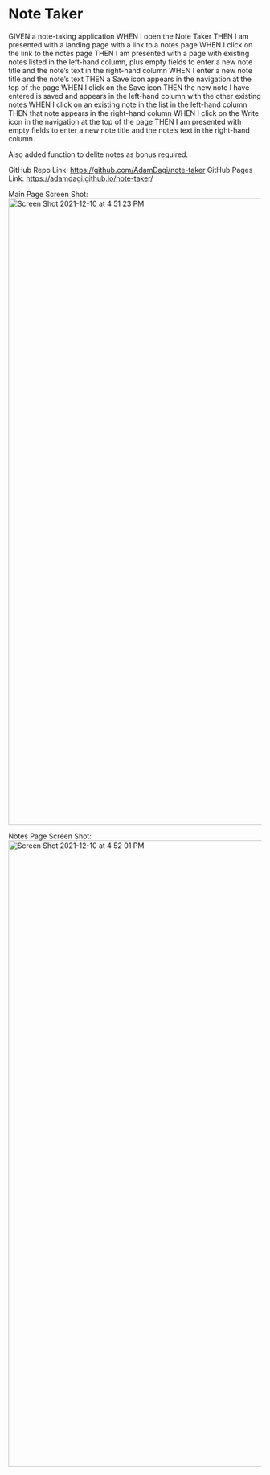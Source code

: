 # Note Taker

GIVEN a note-taking application
WHEN I open the Note Taker
THEN I am presented with a landing page with a link to a notes page
WHEN I click on the link to the notes page
THEN I am presented with a page with existing notes listed in the left-hand column, plus empty fields to enter a new note title and the note’s text in the right-hand column
WHEN I enter a new note title and the note’s text
THEN a Save icon appears in the navigation at the top of the page
WHEN I click on the Save icon
THEN the new note I have entered is saved and appears in the left-hand column with the other existing notes
WHEN I click on an existing note in the list in the left-hand column
THEN that note appears in the right-hand column
WHEN I click on the Write icon in the navigation at the top of the page
THEN I am presented with empty fields to enter a new note title and the note’s text in the right-hand column.

Also added function to delite notes as bonus required.

GitHub Repo Link: https://github.com/AdamDagi/note-taker
GitHub Pages Link: https://adamdagi.github.io/note-taker/

Main Page Screen Shot: <img width="1247" alt="Screen Shot 2021-12-10 at 4 51 23 PM" src="https://user-images.githubusercontent.com/90221273/145646039-7ed14ed2-74c1-4f8b-8463-7f2ec80f5e76.png">

Notes Page Screen Shot: <img width="1247" alt="Screen Shot 2021-12-10 at 4 52 01 PM" src="https://user-images.githubusercontent.com/90221273/145646084-ac60672c-71a1-4804-ae8e-095cb601d156.png">
